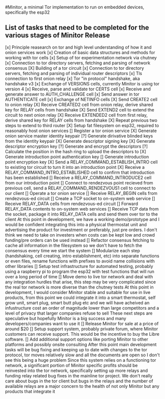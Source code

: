 #Minitor, a minimal Tor implementation to run on embedded devices, specifically the esp32
## List of tasks that need to be completed for the various stages of Minitor Release
[x] Principle reasearch on tor and high level understanding of how it and onion services work
[x] Creation of basic data structures and methods for working with tor cells
[x] Setup of tor experimentation network via chutney
[x] Connection to tor directory servers, fetching and parsing of network consensus
[X] Building of a tor circuit
  [x] Connection to tor directory servers, fetching and parsing of individual router descriptors
  [x] Tls connection to first onion relay
  [x] Tor "in protocol" handshake, aka handshake v3
    [x] Exchange of VERSIONS cells, currently Minitor is using tor version 4
    [x] Receive, parse and validate tor CERTS cell
    [x] Receive and generate answer to AUTH_CHALLENGE cell
    [x] Send answer in tor AUTHENTICATE cell
    [x] Exchange of NETINFO cells
  [X] Send CREATE2 cell to onion relay
  [X] Receive CREATED2 cell from onion relay, derive shared key for RELAY cells from handshake
  [X] Send EXTEND2 cell to extend the circuit to next onion relay
  [X] Receive EXTENDED2 cell from first relay, derive shared key for RELAY cells from handshake
  [X] Repeat previous two steps to extend to third router
[X] Setup fat filesystem on esp32, required to reasonably host onion services
[] Register a tor onion service
  [X] Generate onion service master identity keypair
  [?] Generate dirivative blinded keys from the identity keypair
  [X] Generate descriptor signing key
  [X] Generate descriptor encryption key
  [?] Generate and encrypt the descriptors
  [?] Calculate the position in the hash ring to upload the descriptors to
  [X] Generate introduction point authentication key
  [] Generate introduction point encryption key
  [X] Send a RELAY_COMMAND_ESTABLISH_INTRO cell to existing tor circuit to turn it into an introduction point
  [X] Receive a RELAY_COMMAND_INTRO_ESTABLISHED cell to confirm that introduction has been established
  [] Receive a RELAY_COMMAND_INTRODUCE2 cell from our introduction point
  [] Connect to rendezvous point recieved from previous cell, send a RELAY_COMMAND_RENDEZVOUS1 cell to connect to our client
[] Operate a tor onion service
  [] Receive RELAY_BEGIN cells from rendezvous-ed circuit
  [] Create a TCP socket to on-system web service
  [] Receive RELAY_DATA cells from rendezvous-ed circuit
  [] Forward RELAY_DATA contents to on-system web services
  [] Receive TCP data from the socket, package it into RELAY_DATA cells and send them over tor to the client
At this point in development, we have a working demo/prototype and I would be confident integrating this into a physical thermostat unit and advertising the product for investment or preferably, just pre orders. I don't think we need to take on investers when costs can be kept low and crowd funding/pre orders can be used instead
[] Refactor consensus fetching to cache all information in the filesystem so we don't have to fetch the consensus every time we start the system
[] Modularize each step (handshaking, cell creating, intro establishment, etc) into separate functions or even files, rename functions with prefixes to avoid name collisions with other libraries
[] Setup test infrastructure for automated testing, probably using a raspberry pi to program the esp32 with test functions that will run over a long period of time
[] Move demo to live tor network and deal with any integration hurdles that arise, this step may be very complicated since the real tor network is more diverse than the chutney tests
At this point in development, I would consider Minitor stable and suitable for use in live products, from this point we could integrate it into a smart thermostat, self grow unit, smart plug, smart butt plug etc and we will have acheived an infustructure cost an order of magnitude lower than large competitors and a level of privacy that larger companies refuse to sell
These next steps are speculative but hopefully Minitor is a big success and many developers/companies want to use it
[] Release Minitor for sale at a price of around $20
[] Setup support system, probably private forum, where Minitor customers can receive support. This would be the incentive to buy the Libre software.
[] Add additional support options like porting Minitor to other platforms and possibly onsite consulting
After this point main development tasks will be bug fixing and keeping up to date with changes to the tor protocol, tor moves relatively slow and all the documents are open so I don't see this being a huge problem
Since this system relies on a functioning tor network, a significant portion of Minitor specific profits should be reinvested into the tor network, specifically setting up more relays and funding relay related bug fixes in the mainline tor project. We don't really care about bugs in the tor client but bugs in the relays and the number of available relays are a major concern to the health of not only Minitor but any products that integrate it
